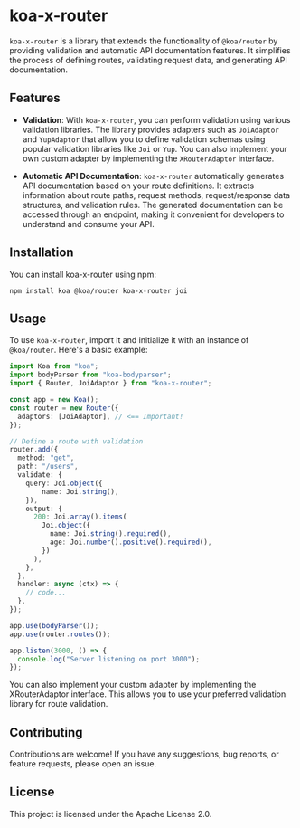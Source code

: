 # koa-x-router

`koa-x-router` is a library that extends the functionality of `@koa/router` by providing validation and automatic API documentation features. It simplifies the process of defining routes, validating request data, and generating API documentation.

## Features

- **Validation**: With `koa-x-router`, you can perform validation using various validation libraries. The library provides adapters such as `JoiAdaptor` and `YupAdaptor` that allow you to define validation schemas using popular validation libraries like `Joi` or `Yup`. You can also implement your own custom adapter by implementing the `XRouterAdaptor` interface.

- **Automatic API Documentation**: `koa-x-router` automatically generates API documentation based on your route definitions. It extracts information about route paths, request methods, request/response data structures, and validation rules. The generated documentation can be accessed through an endpoint, making it convenient for developers to understand and consume your API.

## Installation

You can install koa-x-router using npm:

```shell
npm install koa @koa/router koa-x-router joi
```

## Usage

To use `koa-x-router`, import it and initialize it with an instance of `@koa/router`. Here's a basic example:

```ts
import Koa from "koa";
import bodyParser from "koa-bodyparser";
import { Router, JoiAdaptor } from "koa-x-router";

const app = new Koa();
const router = new Router({
  adaptors: [JoiAdaptor], // <== Important!
});

// Define a route with validation
router.add({
  method: "get",
  path: "/users",
  validate: {
    query: Joi.object({
        name: Joi.string(),
    }),
    output: {
      200: Joi.array().items(
        Joi.object({
          name: Joi.string().required(),
          age: Joi.number().positive().required(),
        })
      ),
    },
  },
  handler: async (ctx) => {
    // code...
  },
});

app.use(bodyParser());
app.use(router.routes());

app.listen(3000, () => {
  console.log("Server listening on port 3000");
});
```

You can also implement your custom adapter by implementing the XRouterAdaptor interface.
This allows you to use your preferred validation library for route validation.

## Contributing
Contributions are welcome!
If you have any suggestions, bug reports, or feature requests, please open an issue.

## License
This project is licensed under the Apache License 2.0.
